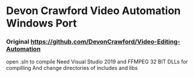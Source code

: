 # Devon Crawford Video Automation Windows Port
### Original https://github.com/DevonCrawford/Video-Editing-Automation

 open .sln to compile
 Need  Visual Studio 2019 and FFMPEG 32 BIT DLLs for compilling 
And change directories of includes and libs
